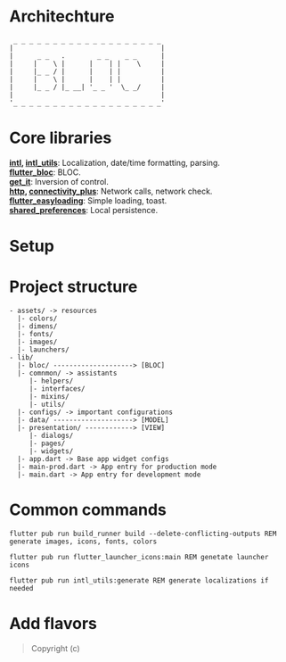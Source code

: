 
# Architechture
```
 _ _ _ _ _ _ _ _ _ _ _ _ _ _ _ _ _ _ _ 
|                                     |
|      _ _   .        _ _    _ _      |
|     |    \ |      |    | |    \     |
|     |_ _ / |      |    | |          |
|     |    \ |      |    | |          |
|     |_ _ / |_ __| '_ _ '  \_ _/     |
|                                     |
'_ _ _ _ _ _ _ _ _ _ _ _ _ _ _ _ _ _ _'

```

# Core libraries

**[intl](https://pub.dev/packages/intl), [intl_utils](https://pub.dev/packages/intl_utils)**: Localization, date/time formatting, parsing.  
**[flutter_bloc](https://pub.dev/packages/flutter_bloc)**: BLOC.  
**[get_it](https://pub.dev/packages/get_it)**: Inversion of control.  
**[http](https://pub.dev/packages/http), [connectivity_plus](https://pub.dev/packages/connectivity_plus)**: Network calls, network check.  
**[flutter_easyloading](https://pub.dev/packages/flutter_easyloading)**: Simple loading, toast.  
**[shared_preferences](https://pub.dev/packages/shared_preferences)**: Local persistence.  

# Setup

# Project structure
```
- assets/ -> resources 
  |- colors/
  |- dimens/
  |- fonts/
  |- images/
  |- launchers/
- lib/
  |- bloc/ --------------------> [BLOC]
  |- comnmon/ -> assistants
     |- helpers/
     |- interfaces/
     |- mixins/
     |- utils/
  |- configs/ -> important configurations
  |- data/ --------------------> [MODEL]
  |- presentation/ ------------> [VIEW]
     |- dialogs/
     |- pages/
     |- widgets/
  |- app.dart -> Base app widget configs
  |- main-prod.dart -> App entry for production mode
  |- main.dart -> App entry for development mode
```
# Common commands

```  
flutter pub run build_runner build --delete-conflicting-outputs REM generate images, icons, fonts, colors
```  

```  
flutter pub run flutter_launcher_icons:main REM genetate launcher icons
```  

```  
flutter pub run intl_utils:generate REM generate localizations if needed
```  

# Add flavors


> Copyright (c)

